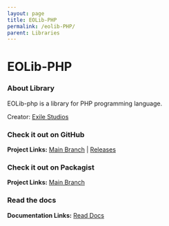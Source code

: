 ```yaml
---
layout: page
title: EOLib-PHP
permalink: /eolib-PHP/
parent: Libraries
---
```


# EOLib-PHP 

### About Library

EOLib-php is a library for PHP programming language.

Creator: [Exile Studios](https://github.com/ExileStudios)

### Check it out on GitHub

**Project Links:** [Main Branch](https://github.com/ExileStudios/eolib-php-dist) | [Releases](https://github.com/ExileStudios/eolib-php-dist/releases)

### Check it out on Packagist

**Project Links:** [Main Branch](https://packagist.org/packages/exilestudios/eolib-php-dist)

### Read the docs

**Documentation Links:** [Read Docs](https://exilestudios.github.io/eolib-php)
